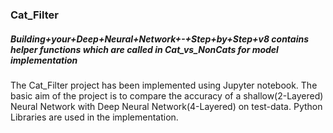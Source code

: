 ### Cat_Filter
##### Building+your+Deep+Neural+Network+-+Step+by+Step+v8 contains helper functions which are called in Cat_vs_NonCats for model implementation
The Cat_Filter project has been implemented using Jupyter notebook.
The basic aim of the project is to compare the accuracy of a shallow(2-Layered) Neural Network with
Deep Neural Network(4-Layered) on test-data.
Python Libraries are used in the implementation.


